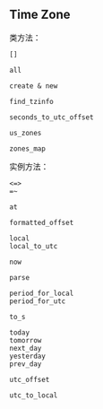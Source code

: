## Time Zone

类方法：

```
[]

all

create & new

find_tzinfo

seconds_to_utc_offset

us_zones

zones_map
```

实例方法：

```
<=>
=~

at

formatted_offset

local
local_to_utc

now

parse

period_for_local
period_for_utc

to_s

today
tomorrow
next_day
yesterday
prev_day

utc_offset

utc_to_local
```
